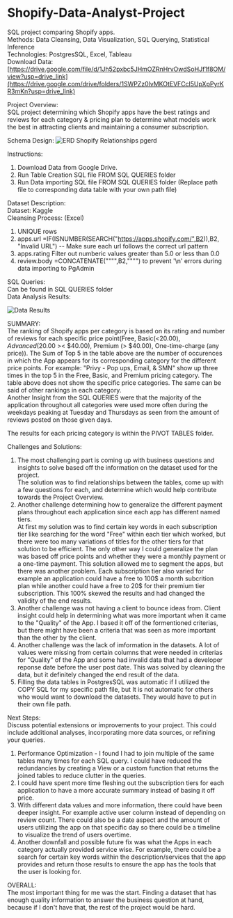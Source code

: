 # Shopify-Data-Analyst-Project
SQL project comparing Shopify apps. <br/>
Methods: Data Cleansing, Data Visualization, SQL Querying, Statistical Inference <br/>
Technologies: PostgresSQL, Excel, Tableau <br/>
Download Data: [https://drive.google.com/file/d/1Jh52pxbc5JHmOZRnHrvOwdSoHJf1f8OM/view?usp=drive_link](https://drive.google.com/drive/folders/1SWPZz0lvMKOtEVFCcl5UpXpPyrKR3mKn?usp=drive_link) <br/>


Project Overview: <br/>
  SQL project determining which Shopify apps have the best ratings and reviews for each category &amp; pricing plan to determine what models work the best in attracting clients and maintaining a consumer subscription. <br/>

    
Schema Design:
![ERD Shopify Relationships pgerd](https://github.com/joshuanc1/Shopify-Data-Analyst-Project/assets/108759536/693cc8fb-d91d-48dc-aadb-19663390bf3f)


Instructions: <br/>
  1. Download Data from Google Drive. <br/>
  2. Run Table Creation SQL file FROM SQL QUERIES folder <br/>
  3. Run Data importing SQL file FROM SQL QUERIES folder (Replace path file to corresponding data table with your own path file) <br/>


Dataset Description: <br/>
Dataset: Kaggle <br/>
Cleansing Process: (Excel) <br/>
  1. UNIQUE rows <br/>
  2. apps.url  =IF(ISNUMBER(SEARCH("https://apps.shopify.com/",B2)),B2, "Invalid URL")      -- Make sure each url follows the correct url pattern <br/>
  3. apps.rating Filter out numberic values greater than 5.0 or less than 0.0 <br/>
  3. review.body =CONCATENATE("""",B2,"""") to prevent '\n' errors during data importing to PgAdmin <br/>

SQL Queries: <br/>
  Can be found in SQL QUERIES folder <br/>
Data Analysis Results: <br/>
  
  ![Data Results](https://github.com/joshuanc1/Shopify-Data-Analyst-Project/assets/108759536/fef06f58-b3e0-4060-a1f9-4f98c768f332)

  SUMMARY: <br/>
  The ranking of Shopify apps per category is based on its rating and number of reviews for each specific price point(Free, Basic(<$20.00), Advanced ($20.00 >< $40.00), Premium (> $40.00), One-time-charge (any price)). The Sum of Top 5 in the table above are the number of occurences in which the App appears for its corresponding category for the different price points. For example: "Privy - Pop ups, Email, & SMN" show up three times in the top 5 in the Free, Basic, and Premium pricing category. The table above does not show the specific price categories. The same can be said of other rankings in each category.  <br/>
  Another Insight from the SQL QUERIES were that the majority of the application throughout all categories were used more often during the weekdays peaking at Tuesday and Thursdays as seen from the amount of reviews posted on those given days.

  The results for each pricing category is within the PIVOT TABLES folder.

Challenges and Solutions: <br/>
  1. The most challenging part is coming up with business questions and insights to solve based off the information on the dataset used for the project. <br/> The solution was to find relationships between the tables, come up with a few questions for each, and determine which would help contribute towards the Project Overview. <br/>
  2. Another challenge determining how to generalize the different payment plans throughout each application since each app has different named tiers. <br/> At first my solution was to find certain key words in each subscription tier like searching for the word "Free" within each tier which worked, but there were too many variations of titles for the other tiers for that solution to be efficient. The only other way I could generalize the plan was based off price points and whether they were a monthly payment or a one-time payment. This solution allowed me to segment the apps, but there was another problem. Each subscription tier also varied for example an application could have a free to 100$ a month subcrition plan while another could have a free to 20$ for their premium tier subscription. This 100% skewed the results and had changed the validity of the end results. <br/>
  3. Another challenge was not having a client to bounce ideas from. Client insight could help in determining what was more important when it came to the "Quality" of the App. I based it off of the formentioned criterias, but there might have been a criteria that was seen as more important than the other by the client. <br/>
  4. Another challenge was the lack of imformation in the datasets. A lot of values were missing from certain columns that were needed in criterias for "Quality" of the App and some had invalid data that had a developer reponse date before the user post date. This was solved by cleaning the data, but it definitely changed the end result of the data. <br/>
  5. Filling the data tables in PostgresSQL was automatic if I utilized the COPY SQL for my specific path file, but It is not automatic for others who would want to download the datasets. They would have to put in their own file path.
  
Next Steps: <br/>
  Discuss potential extensions or improvements to your project. This could include additional analyses, incorporating more data sources, or refining your queries.
  1. Performance Optimization - I found I had to join multiple of the same tables many times for each SQL query. I could have reduced the redundancies by creating a View or a custom function that returns the joined tables to reduce clutter in the queries. <br/>
  2. I could have spent more time fleshing out the subscription tiers for each application to have a more accurate summary instead of basing it off price. <br/>
  3. With different data values and more information, there could have been deeper insight. For example active user column instead of depending on review count. There could also be a date aspect and the amount of users utilizing the app on that specific day so there could be a timeline to visualize the trend of users overtime. <br/>
  4. Another downfall and possible future fix was what the Apps in each category actually provided service wise. For example, there could be a search for certain key words within the description/services that the app provides and return those results to ensure the app has the tools that the user is looking for. <br/>

  OVERALL: <br/>
  The most important thing for me was the start. Finding a dataset that has enough quality information to answer the business question at hand, because if I don't have that, the rest of the project would be hard.
